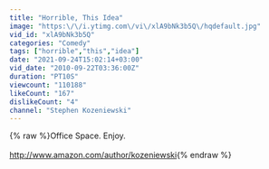 ```yaml
---
title: "Horrible, This Idea"
image: "https:\/\/i.ytimg.com\/vi\/xlA9bNk3b5Q\/hqdefault.jpg"
vid_id: "xlA9bNk3b5Q"
categories: "Comedy"
tags: ["horrible","this","idea"]
date: "2021-09-24T15:02:14+03:00"
vid_date: "2010-09-22T03:36:00Z"
duration: "PT10S"
viewcount: "110188"
likeCount: "167"
dislikeCount: "4"
channel: "Stephen Kozeniewski"
---
```

{% raw %}Office Space.  Enjoy.<br /><br /><a rel="nofollow" target="blank" href="http://www.amazon.com/author/kozeniewski">http://www.amazon.com/author/kozeniewski</a>{% endraw %}
